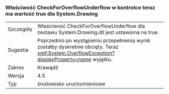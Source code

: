 ### <a name="winforms-checkforoverflowunderflow-property-is-now-true-for-systemdrawing"></a>Właściwość CheckForOverflowUnderflow w kontrolce teraz ma wartość true dla System.Drawing

|   |   |
|---|---|
|Szczegóły|Właściwość CheckForOverflowUnderflow dla zestawu System.Drawing.dll jest ustawiona na true.|
|Sugestia|Poprzednio po wystąpieniu przepełnienia wynik zostałby dyskretnie obcięty. Teraz <xref:System.OverflowException?displayProperty=name> wyjątku.|
|Zakres|Krawędź|
|Wersja|4.5|
|Typ|środowisko uruchomieniowe|

